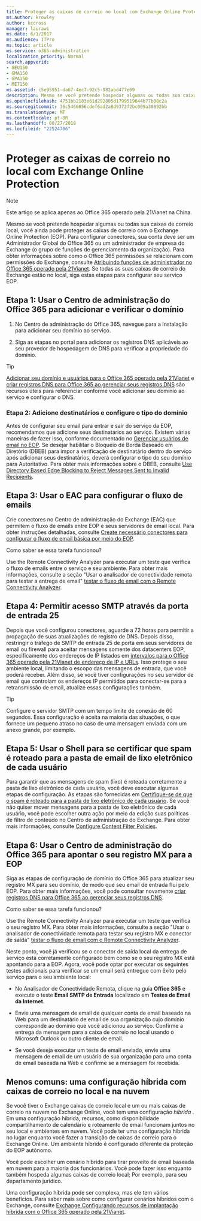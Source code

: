 ```yaml
---
title: Proteger as caixas de correio no local com Exchange Online Protection
ms.author: krowley
author: kccross
manager: laurawi
ms.date: 6/1/2017
ms.audience: ITPro
ms.topic: article
ms.service: o365-administration
localization_priority: Normal
search.appverid:
- GEU150
- GMA150
- GPA150
- MET150
ms.assetid: c5e95951-da67-4ec7-92c5-982abd477e69
description: Mesmo se você pretende hospedar algumas ou todas sua caixas de correio local, você ainda pode proteger as caixas de correio com o Exchange Online Protection (EOP). Para configurar conectores, sua conta deve ser um Administrador Global do Office 365 ou um administrador de empresa do Exchange (o grupo de funções de gerenciamento da organização). Para obter informações sobre como o Office 365 permissões se relacionam com permissões do Exchange, consulte atribuindo funções de administrador no Office 365 operado pela 21Vianet. Se todas as suas caixas de correio do Exchange estão no local, siga estas etapas para configurar seu serviço EOP.
ms.openlocfilehash: 4751bb2183e61d292805d1799519644b77b08c2a
ms.sourcegitcommit: 36c5466056cdef6ad2a8d9372f2bc009a30892bb
ms.translationtype: MT
ms.contentlocale: pt-BR
ms.lasthandoff: 08/27/2018
ms.locfileid: "22524706"
---
```

# <a name="protect-on-premises-mailboxes-with-exchange-online-protection"></a>Proteger as caixas de correio no local com Exchange Online Protection

> [!NOTE]
> Este artigo se aplica apenas ao Office 365 operado pela 21Vianet na China. 
  
Mesmo se você pretende hospedar algumas ou todas sua caixas de correio local, você ainda pode proteger as caixas de correio com o Exchange Online Protection (EOP). Para configurar conectores, sua conta deve ser um Administrador Global do Office 365 ou um administrador de empresa do Exchange (o grupo de funções de gerenciamento da organização). Para obter informações sobre como o Office 365 permissões se relacionam com permissões do Exchange, consulte [Atribuindo funções de administrador no Office 365 operado pela 21Vianet](https://support.office.com/article/d58b8089-cbfd-41ec-b64c-9cfcbef495ac). Se todas as suas caixas de correio do Exchange estão no local, siga estas etapas para configurar seu serviço EOP. 
  
## <a name="step-1-use-the-office-365-admin-center-to-add-and-verify-your-domain"></a>Etapa 1: Usar o Centro de administração do Office 365 para adicionar e verificar o domínio

1. No Centro de administração do Office 365, navegue para a Instalação para adicionar seu domínio ao serviço.
    
2.  Siga as etapas no portal para adicionar os registros DNS aplicáveis ao seu provedor de hospedagem de DNS para verificar a propriedade do domínio. 
    
> [!TIP]
> [Adicionar seu domínio e usuários para o Office 365 operado pela 21Vianet](https://support.office.com/article/1cd4839b-d051-46b8-ab9b-bc7752024e78) e [criar registros DNS para Office 365 ao gerenciar seus registros DNS](https://support.office.com/article/0669bf14-414d-4f51-8231-6b710ce7980b) são recursos úteis para referenciar conforme você adicionar seu domínio ao serviço e configurar o DNS. 
  
### <a name="step-2-add-recipients-and-configure-the-domain-type"></a>Etapa 2: Adicione destinatários e configure o tipo do domínio

Antes de configurar seu email para entrar e sair do serviço da EOP, recomendamos que adicione seus destinatários ao serviço. Existem várias maneiras de fazer isso, conforme documentado no [Gerenciar usuários de email no EOP](https://go.microsoft.com/fwlink/?LinkId=506782). Se desejar habilitar o Bloqueio de Borda Baseado em Diretório (DBEB) para impor a verificação de destinatário dentro do serviço após adicionar seus destinatários, deverá configurar o tipo do seu domínio para Autoritativo. Para obter mais informações sobre o DBEB, consulte [Use Directory Based Edge Blocking to Reject Messages Sent to Invalid Recipients](https://go.microsoft.com/fwlink/?LinkId=506781).
  
## <a name="step-3-use-the-eac-to-set-up-mail-flow"></a>Etapa 3: Usar o EAC para configurar o fluxo de emails

Crie conectores no Centro de administração do Exchange (EAC) que permitem o fluxo de emails entre EOP e seus servidores de email local. Para obter instruções detalhadas, consulte [Create necessário conectores para configurar o fluxo de email básica por meio do EOP](https://go.microsoft.com/fwlink/?LinkId=506780).
  
 Como saber se essa tarefa funcionou? 
  
 Use the Remote Connectivity Analyzer para executar um teste que verifica o fluxo de emails entre o serviço e seu ambiente. Para obter mais informações, consulte a seção "Usar o analisador de conectividade remota para testar a entrega de email" [testar o fluxo de email com o Remote Connectivity Analyzer](https://go.microsoft.com/fwlink/?LinkId=506784).
  
## <a name="step-4-allow-inbound-port-25-smtp-access"></a>Etapa 4: Permitir acesso SMTP através da porta de entrada 25

Depois que você configurou conectores, aguarde a 72 horas para permitir a propagação de suas atualizações de registro de DNS. Depois disso, restringir o tráfego de SMTP de entrada 25 de porta em seus servidores de email ou firewall para aceitar mensagens somente dos datacenters EOP, especificamente dos endereços de IP listados em [intervalos para o Office 365 operado pela 21Vianet de endereço de IP e URLs](https://support.office.com/article/5c47c07d-f9b6-4b78-a329-bfdc1b6da7a0#__exchange_online_protection). Isso protege o seu ambiente local, limitando o escopo das mensagens de entrada, que você poderá receber. Além disso, se você tiver configurações no seu servidor de email que controlam os endereços IP permitidos para conectar-se para a retransmissão de email, atualize essas configurações também.
  
> [!TIP]
> Configure o servidor SMTP com um tempo limite de conexão de 60 segundos. Essa configuração é aceita na maioria das situações, o que fornece um pequeno atraso no caso de uma mensagem enviada com um anexo grande, por exemplo. 
  
## <a name="step-5-use-the-shell-to-ensure-that-spam-is-routed-to-each-users-junk-email-folder"></a>Etapa 5: Usar o Shell para se certificar que spam é roteado para a pasta de email de lixo eletrônico de cada usuário

Para garantir que as mensagens de spam (lixo) é roteada corretamente a pasta de lixo eletrônico de cada usuário, você deve executar algumas etapas de configuração. As etapas são fornecidas em [Certifique-se de que o spam é roteado para a pasta de lixo eletrônico de cada usuário](https://go.microsoft.com/fwlink/?LinkId=506804). Se você não quiser mover mensagens para a pasta de lixo eletrônico de cada usuário, você pode escolher outra ação por meio da edição suas políticas de filtro de conteúdo no Centro de administração do Exchange. Para obter mais informações, consulte [Configure Content Filter Policies](https://go.microsoft.com/fwlink/?LinkId=506805). 
  
## <a name="step-6-use-the-office-365-admin-center-to-point-your-mx-record-to-eop"></a>Etapa 6: Usar o Centro de administração do Office 365 para apontar o seu registro MX para a EOP

Siga as etapas de configuração de domínio do Office 365 para atualizar seu registro MX para seu domínio, de modo que seu email de entrada flui pelo EOP. Para obter mais informações, você pode consultar novamente [criar registros DNS para Office 365 ao gerenciar seus registros DNS](https://support.office.com/article/0669bf14-414d-4f51-8231-6b710ce7980b).
  
Como saber se essa tarefa funcionou?
  
 Use the Remote Connectivity Analyzer para executar um teste que verifica o seu registro MX. Para obter mais informações, consulte a seção "Usar o analisador de conectividade remota para testar seu registro MX e conector de saída" [testar o fluxo de email com o Remote Connectivity Analyzer](https://go.microsoft.com/fwlink/?LinkId=506784). 
  
Neste ponto, você já verificou se o conector de saída local da entrega de serviço está corretamente configurado bem como se o seu registro MX está apontando para a EOP. Agora, você pode optar por executar os seguintes testes adicionais para verificar se um email será entregue com êxito pelo serviço para o seu ambiente local:
  
- No Analisador de Conectividade Remota, clique na guia **Office 365** e execute o teste **Email SMTP de Entrada** localizado em **Testes de Email da Internet**.
    
- Envie uma mensagem de email de qualquer conta de email baseado na Web para um destinatário de email de sua organização cujo domínio corresponde ao domínio que você adicionou ao serviço. Confirme a entrega da mensagem para a caixa de correio no local usando o Microsoft Outlook ou outro cliente de email.
    
- Se você deseja executar um teste de email enviado, envie uma mensagem de email de um usuário de sua organização para uma conta de email baseada na Web e confirme se a mensagem foi recebida.
    
## <a name="less-common-a-hybrid-setup-with-mailboxes-on-premises-and-in-the-cloud"></a>Menos comuns: uma configuração híbrida com caixas de correio no local e na nuvem

Se você tiver o Exchange caixas de correio local e um ou mais caixas de correio na nuvem no Exchange Online, você tem uma configuração *híbrida* . Em uma configuração híbrida, recursos, como disponibilidade compartilhamento de calendário e roteamento de email funcionam juntos no seu local e ambientes em nuvem. Você pode ter uma configuração híbrida no lugar enquanto você fazer a transição de caixas de correio para o Exchange Online. Um ambiente híbrido é configurado diferente da proteção do EOP autônomo. 
  
Você pode escolher um cenário híbrido para tirar proveito de email baseada em nuvem para a maioria dos funcionários. Você pode fazer isso enquanto também hospeda algumas caixas de correio local; Por exemplo, para seu departamento jurídico. 
  
Uma configuração híbrida pode ser complexa, mas ele tem vários benefícios. Para saber mais sobre como configurar cenários híbridos com o Exchange, consulte [Exchange Configurando recursos de implantação híbrida com o Office 365 operado pela 21Vianet](https://support.office.com/article/26e7cc26-c980-4cc5-a082-c333de544b6d).
  

